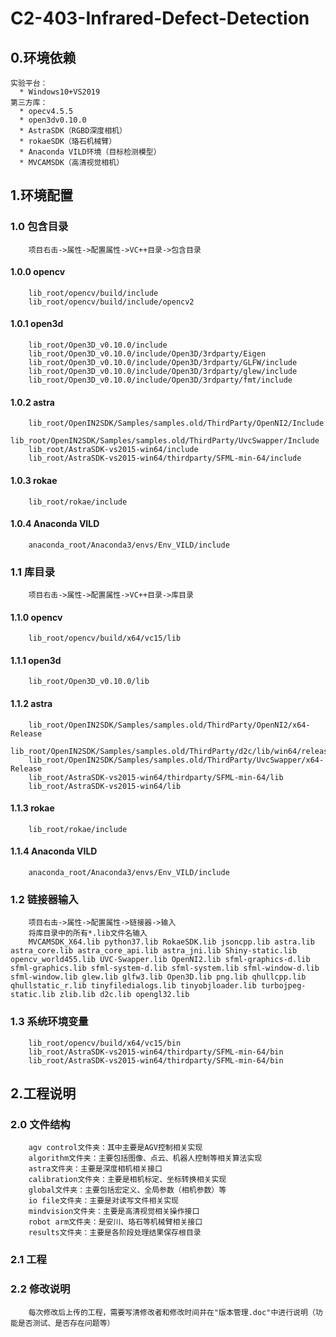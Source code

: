 # C2-403-Infrared-Defect-Detection

## 0.环境依赖
    实验平台：  
      * Windows10+VS2019  
    第三方库：  
      * opecv4.5.5  
      * open3dv0.10.0  
      * AstraSDK（RGBD深度相机）  
      * rokaeSDK（珞石机械臂） 
      * Anaconda VILD环境（目标检测模型）
      * MVCAMSDK（高清视觉相机）
  
## 1.环境配置
### 1.0 包含目录
        项目右击->属性->配置属性->VC++目录->包含目录  
#### 1.0.0 opencv
        lib_root/opencv/build/include
        lib_root/opencv/build/include/opencv2  
#### 1.0.1 open3d
        lib_root/Open3D_v0.10.0/include  
        lib_root/Open3D_v0.10.0/include/Open3D/3rdparty/Eigen  
        lib_root/Open3D_v0.10.0/include/Open3D/3rdparty/GLFW/include  
        lib_root/Open3D_v0.10.0/include/Open3D/3rdparty/glew/include  
        lib_root/Open3D_v0.10.0/include/Open3D/3rdparty/fmt/include  
#### 1.0.2 astra
        lib_root/OpenIN2SDK/Samples/samples.old/ThirdParty/OpenNI2/Include  
        lib_root/OpenIN2SDK/Samples/samples.old/ThirdParty/UvcSwapper/Include  
        lib_root/AstraSDK-vs2015-win64/include  
        lib_root/AstraSDK-vs2015-win64/thirdparty/SFML-min-64/include  
#### 1.0.3 rokae
        lib_root/rokae/include  
#### 1.0.4 Anaconda VILD
        anaconda_root/Anaconda3/envs/Env_VILD/include  
### 1.1 库目录
        项目右击->属性->配置属性->VC++目录->库目录
#### 1.1.0 opencv
        lib_root/opencv/build/x64/vc15/lib  
#### 1.1.1 open3d
        lib_root/Open3D_v0.10.0/lib  
#### 1.1.2 astra
        lib_root/OpenIN2SDK/Samples/samples.old/ThirdParty/OpenNI2/x64-Release  
        lib_root/OpenIN2SDK/Samples/samples.old/ThirdParty/d2c/lib/win64/release  
        lib_root/OpenIN2SDK/Samples/samples.old/ThirdParty/UvcSwapper/x64-Release  
        lib_root/AstraSDK-vs2015-win64/thirdparty/SFML-min-64/lib  
        lib_root/AstraSDK-vs2015-win64/lib  
#### 1.1.3 rokae
        lib_root/rokae/include  
#### 1.1.4 Anaconda VILD
        anaconda_root/Anaconda3/envs/Env_VILD/include  
### 1.2 链接器输入
        项目右击->属性->配置属性->链接器->输入  
        将库目录中的所有*.lib文件名输入
        MVCAMSDK_X64.lib python37.lib RokaeSDK.lib jsoncpp.lib astra.lib astra_core.lib astra_core_api.lib astra_jni.lib Shiny-static.lib opencv_world455.lib UVC-Swapper.lib OpenNI2.lib sfml-graphics-d.lib sfml-graphics.lib sfml-system-d.lib sfml-system.lib sfml-window-d.lib sfml-window.lib glew.lib glfw3.lib Open3D.lib png.lib qhullcpp.lib qhullstatic_r.lib tinyfiledialogs.lib tinyobjloader.lib turbojpeg-static.lib zlib.lib d2c.lib opengl32.lib
### 1.3 系统环境变量
        lib_root/opencv/build/x64/vc15/bin  
        lib_root/AstraSDK-vs2015-win64/thirdparty/SFML-min-64/bin  
        lib_root/AstraSDK-vs2015-win64/thirdparty/SFML-min-64/bin  
        
## 2.工程说明
### 2.0 文件结构
        agv control文件夹：其中主要是AGV控制相关实现  
        algorithm文件夹：主要包括图像、点云、机器人控制等相关算法实现  
        astra文件夹：主要是深度相机相关接口  
        calibration文件夹：主要是相机标定、坐标转换相关实现  
        global文件夹：主要包括宏定义、全局参数（相机参数）等  
        io file文件夹：主要是对读写文件相关实现  
        mindvision文件夹：主要是高清视觉相关操作接口  
        robot arm文件夹：是安川、珞石等机械臂相关接口  
        results文件夹：主要是各阶段处理结果保存根目录    
### 2.1 工程
        
### 2.2 修改说明
        每次修改后上传的工程，需要写清修改者和修改时间并在"版本管理.doc"中进行说明（功能是否测试、是否存在问题等）
